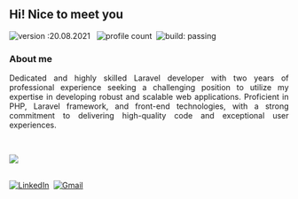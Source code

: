 ## Hi! Nice to meet you
  
![version :20.08.2021](https://img.shields.io/badge/version-20.08.2021-informational) &nbsp;
![profile count](https://komarev.com/ghpvc/?username=abarnap&color=red)&nbsp;
![build: passing](https://img.shields.io/badge/build-passing-success)

### About me

<p align="justify">
Dedicated and highly skilled Laravel developer with two years of professional experience seeking a challenging position to utilize my expertise in developing robust and scalable web applications. Proficient in PHP, Laravel framework, and front-end technologies, with a strong commitment to delivering high-quality code and exceptional user experiences.
</p>
<br>
<p align="start">
  <a href="https://skillicons.dev">
    <img src="https://skillicons.dev/icons?i=laravel,php,html,css,js,jquery,bootstrap,tailwind,mysql,vscode,git,github,gitlab,postman" />
  </a>
</p>
<br>
<a href="https://www.linkedin.com/in/abarnap/"><img src="https://img.shields.io/badge/linkedin-%230077B5.svg?&style=for-the-badge&logo=linkedin&logoColor=white" alt="LinkedIn" /></a>&nbsp;
<a href="mailto:abarna1022@gmail.com?subject=Refered%20From%20Git%20Profile"><img src="https://img.shields.io/badge/gmail-%23D14836.svg?&style=for-the-badge&logo=gmail&logoColor=white" alt="Gmail"/></a>&nbsp;

